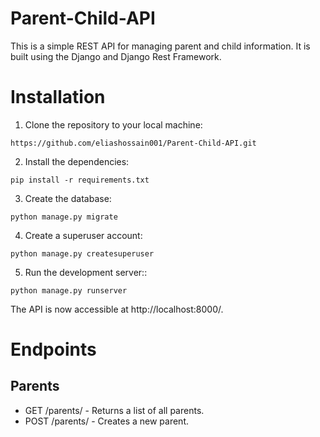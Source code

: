 # Parent-Child-API

This is a simple REST API for managing parent and child information. It is built using the Django and Django Rest Framework.

# Installation

1. Clone the repository to your local machine: <br>

```
https://github.com/eliashossain001/Parent-Child-API.git
```

2. Install the dependencies: <br>

```
pip install -r requirements.txt

```

3. Create the database: <br>

```
python manage.py migrate
```

4. Create a superuser account: <br>

```
python manage.py createsuperuser

```

5. Run the development server:: <br>

```
python manage.py runserver

```
The API is now accessible at http://localhost:8000/.

# Endpoints
## Parents

* GET /parents/ - Returns a list of all parents.
* POST /parents/ - Creates a new parent.



